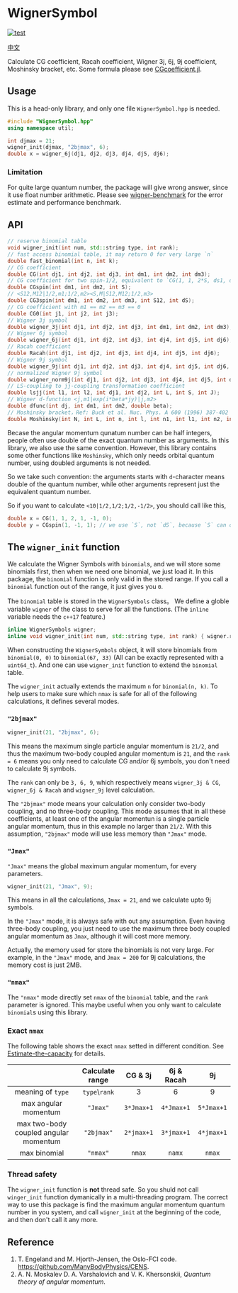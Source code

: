 # WignerSymbol

[![test](https://github.com/0382/WignerSymbol/actions/workflows/test.yml/badge.svg)](https://github.com/0382/WignerSymbol/actions/workflows/test.yml)

[中文](README_zh.md)

Calculate CG coefficient, Racah coefficient, Wigner 3j, 6j, 9j coefficient, Moshinsky bracket, etc. Some formula please see [CGcoefficient.jl](https://0382.github.io/CGcoefficient.jl/stable/wigner/).

## Usage

This is a head-only library, and only one file `WignerSymbol.hpp` is needed. 

```cpp
#include "WignerSymbol.hpp"
using namespace util;

int djmax = 21;
wigner_init(djmax, "2bjmax", 6);
double x = wigner_6j(dj1, dj2, dj3, dj4, dj5, dj6);
```

### Limitation 

For quite large quantum number, the package will give wrong answer, since it use float number arithmetic.
Please see [wigner-benchmark](https://github.com/0382/wigner-benchmark) for the error estimate and performance benchmark.

## API

```cpp
// reserve binomial table
void wigner_init(int num, std::string type, int rank);
// fast access binomial table, it may return 0 for very large `n`
double fast_binomial(int n, int k);
// CG coefficient
double CG(int dj1, int dj2, int dj3, int dm1, int dm2, int dm3);
// CG coefficient for two spin-1/2, equivalent to `CG(1, 1, 2*S, ds1, ds2, ds1+ds2)`, and faster
double CGspin(int dm1, int dm2, int S);
// <S12,M12|1/2,m1;1/2,m2><S,M|S12,M12;1/2,m3>
double CG3spin(int dm1, int dm2, int dm3, int S12, int dS);
// CG coefficient with m1 == m2 == m3 == 0
double CG0(int j1, int j2, int j3);
// Wigner 3j symbol
double wigner_3j(int dj1, int dj2, int dj3, int dm1, int dm2, int dm3);
// Wigner 6j symbol
double wigner_6j(int dj1, int dj2, int dj3, int dj4, int dj5, int dj6);
// Racah coefficient
double Racah(int dj1, int dj2, int dj3, int dj4, int dj5, int dj6);
// Wigner 9j symbol
double wigner_9j(int dj1, int dj2, int dj3, int dj4, int dj5, int dj6, int dj7, int dj8, int dj9);
// normalized Wigner 9j symbol
double wigner_norm9j(int dj1, int dj2, int dj3, int dj4, int dj5, int dj6, int dj7, int dj8, int dj9);
// LS-coupling to jj-coupling transformation coefficient
double lsjj(int l1, int l2, int dj1, int dj2, int L, int S, int J);
// Wigner d-function <j,m1|exp(i*beta*jy)|j,m2>
double dfunc(int dj, int dm1, int dm2, double beta);
// Moshinsky bracket，Ref: Buck et al. Nuc. Phys. A 600 (1996) 387-402
double Moshinsky(int N, int L, int n, int l, int n1, int l1, int n2, int l2, int lambda, double tan_beta = 1.0);
```

Becase the angular momentum qunatum number can be half integers, people often use double of the exact quantum number as arguments. In this library, we also use the same convention. However, this library contains some other functions like `Moshinsky`, which only needs orbital quantum number, using doubled arguments is not needed.

So we take such convention: the arguments starts with `d`-character means double of the quantum number, while other arguments represent just the equivalent quantum number.

So if you want to calculate `<10|1/2,1/2;1/2,-1/2>`, you should call like this,

```cpp
double x = CG(1, 1, 2, 1, -1, 0);
double y = CGspin(1, -1, 1); // we use `S`, not `dS`, because `S` can only be `0, 1`
```

## The `wigner_init` function

We calculate the Wigner Symbols with `binomial`s, and we will store some binomials first, then when we need one binomial, we just load it. In this package, the `binomial` function is only valid in the stored range. If you call a `binomial` function out of the range, it just gives you `0`.

The `binomial` table is stored in the `WignerSymbols` class。 We define a globle variable `wigner` of the class to serve for all the functions. (The `inline` variable needs the `c++17` feature.)

```cpp
inline WignerSymbols wigner;
inline void wigner_init(int num, std::string type, int rank) { wigner.reserve(num, type, rank); }
```

When constructing the `WignerSymbols` object, it will store binomials from `binomial(0, 0)` to `binomial(67, 33)` (All can be exactly represented with a `uint64_t`). And one can use `wigner_init` function to extend the `binomial` table.

The `wigner_init` actually extends the maximum `n` for `binomial(n, k)`. To help users to make sure which `nmax` is safe for all of the following calculations, it defines several modes.

### `"2bjmax"`

```cpp
wigner_init(21, "2bjmax", 6);
```

This means the maximum single particle angular momentum is `21/2`, and thus the maximum two-body coupled angular momentum is `21`, and the `rank = 6` means you only need to calculate CG and/or 6j symbols, you don't need to calculate 9j symbols.

The `rank` can only be `3, 6, 9`, which respectively means `wigner_3j & CG`, `wigner_6j & Racah` and `wigner_9j` level calculation.

The `"2bjmax"` mode means your calculation only consider two-body coupling, and no three-body coupling. This mode assumes that in all these coefficients, at least one of the angular momentun is a single particle angular momentum, thus in this example no larger than `21/2`. With this assumption, `"2bjmax"` mode will use less memory than `"Jmax"` mode.

### `"Jmax"`

`"Jmax"` means the global maximum angular momentum, for every parameters.

```cpp
wigner_init(21, "Jmax", 9);
```

This means in all the calculations, `Jmax = 21`, and we calculate upto 9j symbols.

In the `"Jmax"` mode, it is always safe with out any assumption. Even having three-body coupling, you just need to use the maximum three body coupled angular momentum as `Jmax`, although it will cost more memory.

Actually, the memory used for store the binomials is not very large. For example, in the `"Jmax"` mode, and `Jmax = 200` for 9j calculations, the memory cost is just 2MB.

### `"nmax"`

The `"nmax"` mode directly set `nmax` of the `binomial` table, and the `rank` parameter is ignored. This maybe useful when you only want to calculate `binomial`s using this library.

### Exact `nmax`

The following table shows the exact `nmax` setted in different condition. See [Estimate-the-capacity](https://0382.github.io/CGcoefficient.jl/stable/formula/#Estimate-the-capacity) for details.

|                                       | Calculate range |  CG & 3j   | 6j & Racah |     9j     |
| :-----------------------------------: | :-------------: | :--------: | :--------: | :--------: |
|           meaning of `type`           | `type`\\`rank`  |     3      |     6      |     9      |
|         max angular momentum          |    `"Jmax"`     | `3*Jmax+1` | `4*Jmax+1` | `5*Jmax+1` |
| max two-body coupled angular momentum |   `"2bjmax"`    | `2*jmax+1` | `3*jmax+1` | `4*jmax+1` |
|             max binomial              |    `"nmax"`     |   `nmax`   |   `namx`   |   `nmax`   |

### Thread safety

The `wigner_init` function is **not** thread safe. So you shuld not call `winger_init` function dymanically in a multi-threading program. The correct way to use this package is find the maximum angular momentum quantum number in you system, and call `wigner_init` at the beginning of the code, and then don't call it any more.


## Reference

1. T. Engeland and M. Hjorth-Jensen, the Oslo-FCI code. https://github.com/ManyBodyPhysics/CENS.
2. A. N. Moskalev D. A. Varshalovich and V. K. Khersonskii, *Quantum theory of angular momentum*.
